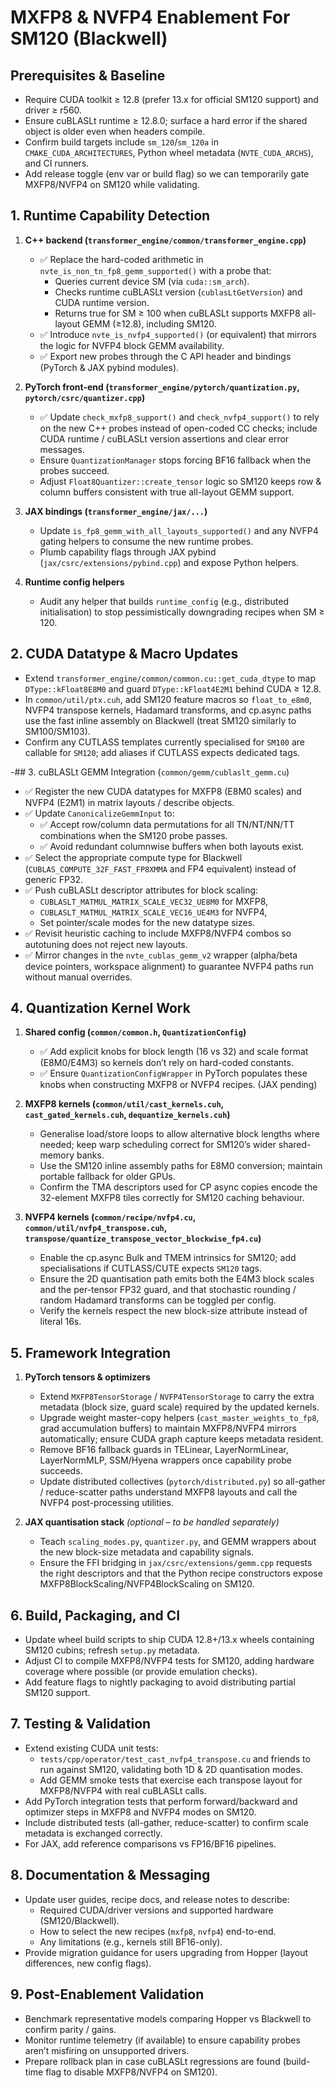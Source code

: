 # MXFP8 & NVFP4 Enablement For SM120 (Blackwell)

## Prerequisites & Baseline
- Require CUDA toolkit ≥ 12.8 (prefer 13.x for official SM120 support) and driver ≥ r560.
- Ensure cuBLASLt runtime ≥ 12.8.0; surface a hard error if the shared object is older even when headers compile.
- Confirm build targets include `sm_120`/`sm_120a` in `CMAKE_CUDA_ARCHITECTURES`, Python wheel metadata (`NVTE_CUDA_ARCHS`), and CI runners.
- Add release toggle (env var or build flag) so we can temporarily gate MXFP8/NVFP4 on SM120 while validating.

## 1. Runtime Capability Detection
1. **C++ backend (`transformer_engine/common/transformer_engine.cpp`)**
   - ✅ Replace the hard-coded arithmetic in `nvte_is_non_tn_fp8_gemm_supported()` with a probe that:
     - Queries current device SM (via `cuda::sm_arch`).
     - Checks runtime cuBLASLt version (`cublasLtGetVersion`) and CUDA runtime version.
     - Returns true for SM ≥ 100 when cuBLASLt supports MXFP8 all-layout GEMM (≥12.8), including SM120.
   - ✅ Introduce `nvte_is_nvfp4_supported()` (or equivalent) that mirrors the logic for NVFP4 block GEMM availability.
   - ✅ Export new probes through the C API header and bindings (PyTorch & JAX pybind modules).

2. **PyTorch front-end (`transformer_engine/pytorch/quantization.py`, `pytorch/csrc/quantizer.cpp`)**
   - ✅ Update `check_mxfp8_support()` and `check_nvfp4_support()` to rely on the new C++ probes instead of open-coded CC checks; include CUDA runtime / cuBLASLt version assertions and clear error messages.
   - Ensure `QuantizationManager` stops forcing BF16 fallback when the probes succeed.
   - Adjust `Float8Quantizer::create_tensor` logic so SM120 keeps row & column buffers consistent with true all-layout GEMM support.

3. **JAX bindings (`transformer_engine/jax/...`)**
   - Update `is_fp8_gemm_with_all_layouts_supported()` and any NVFP4 gating helpers to consume the new runtime probes.
   - Plumb capability flags through JAX pybind (`jax/csrc/extensions/pybind.cpp`) and expose Python helpers.

4. **Runtime config helpers**
   - Audit any helper that builds `runtime_config` (e.g., distributed initialisation) to stop pessimistically downgrading recipes when SM ≥ 120.

## 2. CUDA Datatype & Macro Updates
- Extend `transformer_engine/common/common.cu::get_cuda_dtype` to map `DType::kFloat8E8M0` and guard `DType::kFloat4E2M1` behind CUDA ≥ 12.8.
- In `common/util/ptx.cuh`, add SM120 feature macros so `float_to_e8m0`, NVFP4 transpose kernels, Hadamard transforms, and cp.async paths use the fast inline assembly on Blackwell (treat SM120 similarly to SM100/SM103).
- Confirm any CUTLASS templates currently specialised for `SM100` are callable for `SM120`; add aliases if CUTLASS expects dedicated tags.

-## 3. cuBLASLt GEMM Integration (`common/gemm/cublaslt_gemm.cu`)
- ✅ Register the new CUDA datatypes for MXFP8 (E8M0 scales) and NVFP4 (E2M1) in matrix layouts / describe objects.
- ✅ Update `CanonicalizeGemmInput` to:
  - ✅ Accept row/column data permutations for all TN/NT/NN/TT combinations when the SM120 probe passes.
  - ✅ Avoid redundant columnwise buffers when both layouts exist.
- ✅ Select the appropriate compute type for Blackwell (`CUBLAS_COMPUTE_32F_FAST_FP8XMMA` and FP4 equivalent) instead of generic FP32.
- ✅ Push cuBLASLt descriptor attributes for block scaling:
  - `CUBLASLT_MATMUL_MATRIX_SCALE_VEC32_UE8M0` for MXFP8,
  - `CUBLASLT_MATMUL_MATRIX_SCALE_VEC16_UE4M3` for NVFP4,
  - Set pointer/scale modes for the new datatype sizes.
- ✅ Revisit heuristic caching to include MXFP8/NVFP4 combos so autotuning does not reject new layouts.
- ✅ Mirror changes in the `nvte_cublas_gemm_v2` wrapper (alpha/beta device pointers, workspace alignment) to guarantee NVFP4 paths run without manual overrides.

## 4. Quantization Kernel Work
1. **Shared config (`common/common.h`, `QuantizationConfig`)**
   - ✅ Add explicit knobs for block length (16 vs 32) and scale format (E8M0/E4M3) so kernels don’t rely on hard-coded constants.
   - ✅ Ensure `QuantizationConfigWrapper` in PyTorch populates these knobs when constructing MXFP8 or NVFP4 recipes. (JAX pending)

2. **MXFP8 kernels (`common/util/cast_kernels.cuh`, `cast_gated_kernels.cuh`, `dequantize_kernels.cuh`)**
   - Generalise load/store loops to allow alternative block lengths where needed; keep warp scheduling correct for SM120’s wider shared-memory banks.
   - Use the SM120 inline assembly paths for E8M0 conversion; maintain portable fallback for older GPUs.
   - Confirm the TMA descriptors used for CP async copies encode the 32-element MXFP8 tiles correctly for SM120 caching behaviour.

3. **NVFP4 kernels (`common/recipe/nvfp4.cu`, `common/util/nvfp4_transpose.cuh`, `transpose/quantize_transpose_vector_blockwise_fp4.cu`)**
   - Enable the cp.async Bulk and TMEM intrinsics for SM120; add specialisations if CUTLASS/CUTE expects `SM120` tags.
   - Ensure the 2D quantisation path emits both the E4M3 block scales and the per-tensor FP32 guard, and that stochastic rounding / random Hadamard transforms can be toggled per config.
   - Verify the kernels respect the new block-size attribute instead of literal 16s.

## 5. Framework Integration
1. **PyTorch tensors & optimizers**
   - Extend `MXFP8TensorStorage` / `NVFP4TensorStorage` to carry the extra metadata (block size, guard scale) required by the updated kernels.
   - Upgrade weight master-copy helpers (`cast_master_weights_to_fp8`, grad accumulation buffers) to maintain MXFP8/NVFP4 mirrors automatically; ensure CUDA graph capture keeps metadata resident.
   - Remove BF16 fallback guards in TELinear, LayerNormLinear, LayerNormMLP, SSM/Hyena wrappers once capability probe succeeds.
   - Update distributed collectives (`pytorch/distributed.py`) so all-gather / reduce-scatter paths understand MXFP8 layouts and call the NVFP4 post-processing utilities.

2. **JAX quantisation stack** *(optional – to be handled separately)*
   - Teach `scaling_modes.py`, `quantizer.py`, and GEMM wrappers about the new block-size metadata and capability signals.
   - Ensure the FFI bridging in `jax/csrc/extensions/gemm.cpp` requests the right descriptors and that the Python recipe constructors expose MXFP8BlockScaling/NVFP4BlockScaling on SM120.

## 6. Build, Packaging, and CI
- Update wheel build scripts to ship CUDA 12.8+/13.x wheels containing SM120 cubins; refresh `setup.py` metadata.
- Adjust CI to compile MXFP8/NVFP4 tests for SM120, adding hardware coverage where possible (or provide emulation checks).
- Add feature flags to nightly packaging to avoid distributing partial SM120 support.

## 7. Testing & Validation
- Extend existing CUDA unit tests:
  - `tests/cpp/operator/test_cast_nvfp4_transpose.cu` and friends to run against SM120, validating both 1D & 2D quantisation modes.
  - Add GEMM smoke tests that exercise each transpose layout for MXFP8/NVFP4 with real cuBLASLt calls.
- Add PyTorch integration tests that perform forward/backward and optimizer steps in MXFP8 and NVFP4 modes on SM120.
- Include distributed tests (all-gather, reduce-scatter) to confirm scale metadata is exchanged correctly.
- For JAX, add reference comparisons vs FP16/BF16 pipelines.

## 8. Documentation & Messaging
- Update user guides, recipe docs, and release notes to describe:
  - Required CUDA/driver versions and supported hardware (SM120/Blackwell).
  - How to select the new recipes (`mxfp8`, `nvfp4`) end-to-end.
  - Any limitations (e.g., kernels still BF16-only).
- Provide migration guidance for users upgrading from Hopper (layout differences, new config flags).

## 9. Post-Enablement Validation
- Benchmark representative models comparing Hopper vs Blackwell to confirm parity / gains.
- Monitor runtime telemetry (if available) to ensure capability probes aren’t misfiring on unsupported drivers.
- Prepare rollback plan in case cuBLASLt regressions are found (build-time flag to disable MXFP8/NVFP4 on SM120).
